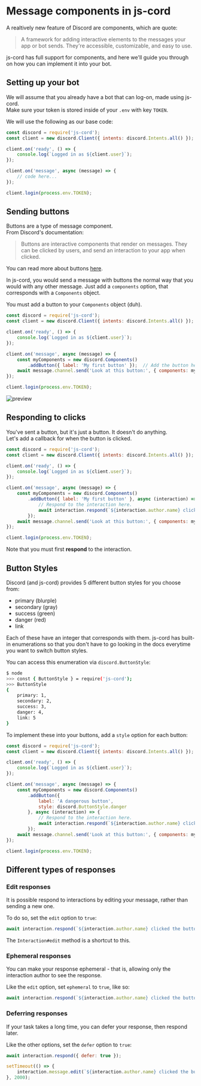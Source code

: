 # Message components in js-cord
A realtively new feature of Discord are components, which are quote:
> A framework for adding interactive elements to the messages your app or bot sends. They're accessible, customizable, and easy to use.

js-cord has full support for components, and here we'll guide you through on how you can implement it into your bot.

## Setting up your bot
We will assume that you already have a bot that can log-on, made using js-cord.  
Make sure your token is stored inside of your `.env` with key `TOKEN`.

We will use the following as our base code:
```js
const discord = require('js-cord');
const client = new discord.Client({ intents: discord.Intents.all() });

client.on('ready', () => {
    console.log(`Logged in as ${client.user}`);
});

client.on('message', async (message) => {
    // code here...
});

client.login(process.env.TOKEN);
```

## Sending buttons
Buttons are a type of message component.  
From Discord's documentation:
>  Buttons are interactive components that render on messages. They can be clicked by users, and send an interaction to your app when clicked. 

You can read more about buttons [here](https://discord.com/developers/docs/interactions/message-components#buttons).

In js-cord, you would send a message with buttons the normal way that you would with any other message. Just add a `components` option, that corresponds with a `Components` object.

You must add a button to your `Components` object (duh).
```js
const discord = require('js-cord');
const client = new discord.Client({ intents: discord.Intents.all() });

client.on('ready', () => {
    console.log(`Logged in as ${client.user}`);
});

client.on('message', async (message) => {
    const myComponents = new discord.Components()
        .addButton({ label: 'My first button' });  // Add the button here
    await message.channel.send('Look at this button:', { components: myComponents }) 
});

client.login(process.env.TOKEN);
```
![preview](https://cdn.discordapp.com/attachments/821519668300218398/847601354306617385/unknown.png)

## Responding to clicks
You've sent a button, but it's just a button. It doesn't do anything.  
Let's add a callback for when the button is clicked.

```js
const discord = require('js-cord');
const client = new discord.Client({ intents: discord.Intents.all() });

client.on('ready', () => {
    console.log(`Logged in as ${client.user}`);
});

client.on('message', async (message) => {
    const myComponents = new discord.Components()
        .addButton({ label: 'My first button' }, async (interaction) => {
            // Respond to the interaction here.
            await interaction.respond(`${interaction.author.name} clicked the button.`);
        }); 
    await message.channel.send('Look at this button:', { components: myComponents }) 
});

client.login(process.env.TOKEN);
```
Note that you must first **respond** to the interaction.  

## Button Styles
Discord (and js-cord) provides 5 different button styles for you choose from:
- primary (blurple)
- secondary (gray)
- success (green)
- danger (red)
- link

Each of these have an integer that corresponds with them. js-cord has built-in enumerations so that you don't have to go looking in the docs everytime you want to switch button styles.

You can access this enumeration via `discord.ButtonStyle`:
```sh
$ node
>>> const { ButtonStyle } = require('js-cord');
>>> ButtonStyle
{
    primary: 1,
    secondary: 2,
    success: 3,
    danger: 4,
    link: 5
}
```

To implement these into your buttons, add a `style` option for each button:
```js
const discord = require('js-cord');
const client = new discord.Client({ intents: discord.Intents.all() });

client.on('ready', () => {
    console.log(`Logged in as ${client.user}`);
});

client.on('message', async (message) => {
    const myComponents = new discord.Components()
        .addButton({ 
            label: 'A dangerous button', 
            style: discord.ButtonStyle.danger 
        }, async (interaction) => {
            // Respond to the interaction here.
            await interaction.respond(`${interaction.author.name} clicked the button.`);
        }); 
    await message.channel.send('Look at this button:', { components: myComponents }) 
});

client.login(process.env.TOKEN);
```
## Different types of responses
### Edit responses
It is possible respond to interactions by editing your message, rather than sending a new one.

To do so, set the `edit` option to `true`:
```js
await interaction.respond(`${interaction.author.name} clicked the button.`, { edit: true });
```
The `Interaction#edit` method is a shortcut to this.

### Ephemeral responses
You can make your response ephemeral - that is, allowing only the interaction author to see the response. 

Like the `edit` option, set `ephemeral` to `true`, like so:
```js
await interaction.respond(`${interaction.author.name} clicked the button.`, { ephemeral: true });
```

### Deferring responses
If your task takes a long time, you can defer your response, then respond later.  

Like the other options, set the `defer` option to `true`:
```js
await interaction.respond({ defer: true });

setTimeout(() => {
    interaction.message.edit(`${interaction.author.name} clicked the button.`);
}, 2000);
```
